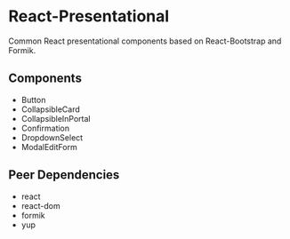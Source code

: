 # React-Presentational
Common React presentational components based on React-Bootstrap and Formik.

## Components
- Button
- CollapsibleCard
- CollapsibleInPortal
- Confirmation
- DropdownSelect
- ModalEditForm

## Peer Dependencies
- react
- react-dom
- formik
- yup